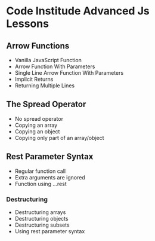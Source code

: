 # Code Institude Advanced Js Lessons

## Arrow Functions

- Vanilla JavaScript Function
- Arrow Function With Parameters
- Single Line Arrow Function With Parameters
- Implicit Returns
- Returning Multiple Lines

## The Spread Operator 

- No spread operator
- Copying an array
- Copying an object
- Copying only part of an array/object


## Rest Parameter Syntax

- Regular function call 
- Extra arguments are ignored
- Function using ...rest

### Destructuring

- Destructuring arrays
- Destructuring objects
- Destructuring subsets
- Using rest parameter syntax